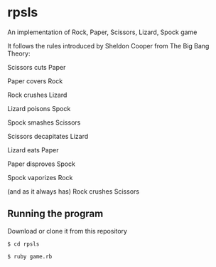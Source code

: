 # rpsls
An implementation of Rock, Paper, Scissors, Lizard, Spock game

It follows the rules introduced by Sheldon Cooper from The Big Bang Theory:

Scissors cuts Paper

Paper covers Rock

Rock crushes Lizard

Lizard poisons Spock

Spock smashes Scissors

Scissors decapitates Lizard

Lizard eats Paper

Paper disproves Spock

Spock vaporizes Rock

(and as it always has) Rock crushes Scissors

## Running the program
Download or clone it from this repository 

`$ cd rpsls`

`$ ruby game.rb`
